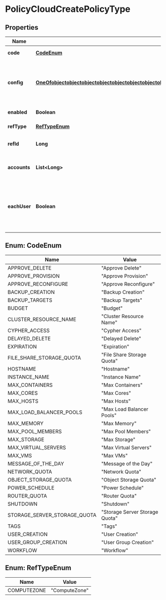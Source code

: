 

# PolicyCloudCreatePolicyType

## Properties

Name | Type | Description | Notes
------------ | ------------- | ------------- | -------------
**code** | [**CodeEnum**](#CodeEnum) | The policy type |  [optional]
**config** | [**OneOfobjectobjectobjectobjectobjectobjectobjectobjectobjectobjectobjectobjectobjectobjectobjectobjectobjectobjectobjectobjectobjectobjectobjectobjectobjectobjectobjectobjectobjectobject**](OneOfobjectobjectobjectobjectobjectobjectobjectobjectobjectobjectobjectobjectobjectobjectobjectobjectobjectobjectobjectobjectobjectobjectobjectobjectobjectobjectobjectobjectobjectobject.md) | A map of config values. The expected values vary by policyType. |  [optional]
**enabled** | **Boolean** | Set to false to disable |  [optional]
**refType** | [**RefTypeEnum**](#RefTypeEnum) | Scope object type |  [optional]
**refId** | **Long** | Scope object ID (&#x60;cloud&#x60;) |  [optional]
**accounts** | **List&lt;Long&gt;** | Array of tenants to scope the policy to |  [optional]
**eachUser** | **Boolean** | Apply individually to each user in role.  Only when &#x60;refType&#x60; equals &#x60;Role&#x60; |  [optional]



## Enum: CodeEnum

Name | Value
---- | -----
APPROVE_DELETE | &quot;Approve Delete&quot;
APPROVE_PROVISION | &quot;Approve Provision&quot;
APPROVE_RECONFIGURE | &quot;Approve Reconfigure&quot;
BACKUP_CREATION | &quot;Backup Creation&quot;
BACKUP_TARGETS | &quot;Backup Targets&quot;
BUDGET | &quot;Budget&quot;
CLUSTER_RESOURCE_NAME | &quot;Cluster Resource Name&quot;
CYPHER_ACCESS | &quot;Cypher Access&quot;
DELAYED_DELETE | &quot;Delayed Delete&quot;
EXPIRATION | &quot;Expiration&quot;
FILE_SHARE_STORAGE_QUOTA | &quot;File Share Storage Quota&quot;
HOSTNAME | &quot;Hostname&quot;
INSTANCE_NAME | &quot;Instance Name&quot;
MAX_CONTAINERS | &quot;Max Containers&quot;
MAX_CORES | &quot;Max Cores&quot;
MAX_HOSTS | &quot;Max Hosts&quot;
MAX_LOAD_BALANCER_POOLS | &quot;Max Load Balancer Pools&quot;
MAX_MEMORY | &quot;Max Memory&quot;
MAX_POOL_MEMBERS | &quot;Max Pool Members&quot;
MAX_STORAGE | &quot;Max Storage&quot;
MAX_VIRTUAL_SERVERS | &quot;Max Virtual Servers&quot;
MAX_VMS | &quot;Max VMs&quot;
MESSAGE_OF_THE_DAY | &quot;Message of the Day&quot;
NETWORK_QUOTA | &quot;Network Quota&quot;
OBJECT_STORAGE_QUOTA | &quot;Object Storage Quota&quot;
POWER_SCHEDULE | &quot;Power Schedule&quot;
ROUTER_QUOTA | &quot;Router Quota&quot;
SHUTDOWN | &quot;Shutdown&quot;
STORAGE_SERVER_STORAGE_QUOTA | &quot;Storage Server Storage Quota&quot;
TAGS | &quot;Tags&quot;
USER_CREATION | &quot;User Creation&quot;
USER_GROUP_CREATION | &quot;User Group Creation&quot;
WORKFLOW | &quot;Workflow&quot;



## Enum: RefTypeEnum

Name | Value
---- | -----
COMPUTEZONE | &quot;ComputeZone&quot;



